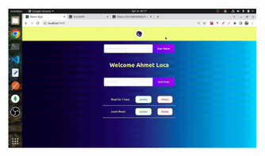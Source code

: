 <p><img align="center" src="https://github.com/AhmetLoca/React-Todo-App/blob/main/crud.gif" width="500" height"320" /></p>

